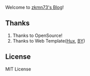 

Welcome to [zkmn73's Blog](https://zkmn73.github.io/)!


## Thanks
1. Thanks to OpenSource!
2. Thanks to Web Template([Hux](https://github.com/Huxpro/huxpro.github.io), [BY](https://github.com/qiubaiying/qiubaiying.github.io))


## License
MIT License
